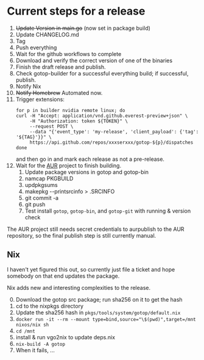 # Current steps for a release

1. ~~Update Version in main.go~~ (now set in package build)
2. Update CHANGELOG.md
3. Tag
4. Push everything
5. Wait for the github workflows to complete
6. Download and verify the correct version of one of the binaries
7. Finish the draft release and publish.
8. Check gotop-builder for a successful everything build; if successful, publish.
9. Notify Nix
10. ~~Notify Homebrew~~ Automated now.
11. Trigger extensions:
	```
	for p in builder nvidia remote linux; do
	curl -H "Accept: application/vnd.github.everest-preview+json" \
	     -H "Authorization: token ${TOKEN}" \
	     --request POST \
	     --data "{'event_type': 'my-release', 'client_payload': {'tag': '${TAG}'}}" \
	     https://api.github.com/repos/xxxserxxx/gotop-${p}/dispatches
	done
	```
	and then go in and mark each release as not a pre-release.
12. Wait for the [AUR](https://github.com/xxxserxxx/gotop-linux) project to finish building.
	1.  Update package versions in gotop and gotop-bin
	2.  namcap PKGBUILD
	3.  updpkgsums
	4.  makepkg --printsrcinfo > .SRCINFO
	5.  git commit -a
	6.  git push
	7.  Test install `gotop`, `gotop-bin`, and `gotop-git` with running & version check

The AUR project still needs secret credentials to aurpublish to the AUR
repository, so the final publish step is still currently manual.


## Nix 

I haven't yet figured this out, so currently just file a ticket and hope somebody on that end updates the package.

Nix adds new and interesting complexities to the release.

0. Download the gotop src package; run sha256 on it to get the hash
1. cd to the nixpkgs directory
2. Update the sha256 hash in `pkgs/tools/system/gotop/default.nix`
2. `docker run -it --rm --mount type=bind,source="\$(pwd)",target=/mnt nixos/nix sh`
3. `cd /mnt`
8. install & run vgo2nix to update deps.nix
7. `nix-build -A gotop`
8. When it fails, ...
